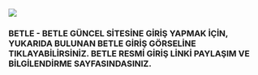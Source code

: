 <h4><a href="https://betle.com/"><img src="https://betle.xyz/wp-content/uploads/2024/09/Asset-1.png"></a></h4>
<h3>BETLE -  BETLE GÜNCEL SİTESİNE GİRİŞ YAPMAK İÇİN, YUKARIDA BULUNAN BETLE GİRİŞ GÖRSELİNE TIKLAYABİLİRSİNİZ. BETLE RESMİ GİRİŞ LİNKİ PAYLAŞIM VE BİLGİLENDİRME SAYFASINDASINIZ.</h3>
